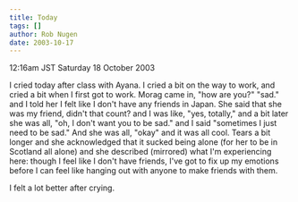 ```yaml
---
title: Today
tags: []
author: Rob Nugen
date: 2003-10-17
---
```


<p class=date>12:16am JST Saturday 18 October 2003</p>

<p>I cried today after class with Ayana.  I cried a bit on the way to
work, and cried a bit when I first got to work.  Morag came in, "how
are you?"  "sad."  and I told her I felt like I don't have any friends
in Japan.  She said that she was my friend, didn't that count?  and I
was like, "yes, totally," and a bit later she was all, "oh, I don't
want you to be sad."  and I said "sometimes I just need to be sad."
And she was all, "okay" and it was all cool.  Tears a bit longer and
she acknowledged that it sucked being alone (for her to be in Scotland
all alone) and she described (mirrored) what I'm experiencing here:
though I feel like I don't have friends, I've got to fix up my
emotions before I can feel like hanging out with anyone to make
friends with them.</p>

<p>I felt a lot better after crying.</p>
